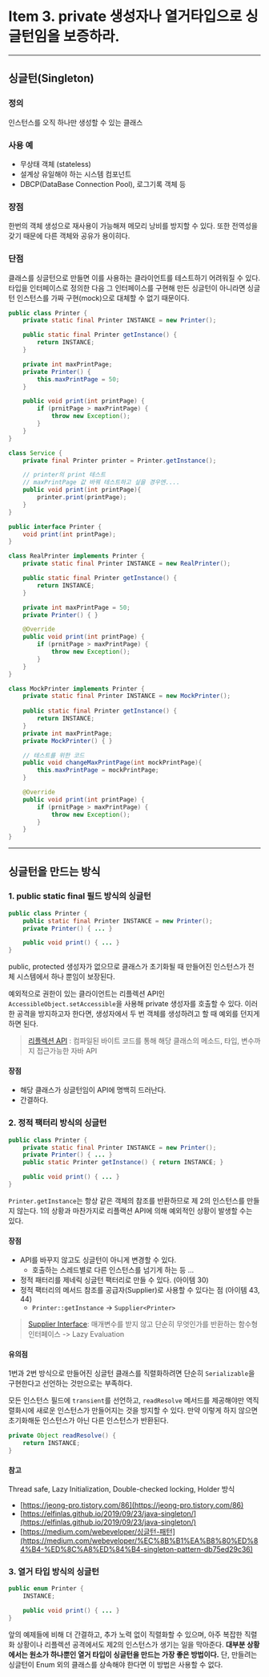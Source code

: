 # Item 3. private 생성자나 열거타입으로 싱글턴임을 보증하라.
----
## 싱글턴(Singleton)

### 정의
인스턴스를 오직 하나만 생성할 수 있는 클래스

### 사용 예
- 무상태 객체 (stateless)
- 설계상 유일해야 하는 시스템 컴포넌트
- DBCP(DataBase Connection Pool), 로그기록 객체 등 

### 장점
한번의 객체 생성으로 재사용이 가능해져 메모리 낭비를 방지할 수 있다. 또한 전역성을 갖기 때문에 다른 객체와 공유가 용이히다.

### 단점
클래스를 싱글턴으로 만들면 이를 사용하는 클라이언트를 테스트하기 어려워질 수 있다.
타입을 인터페이스로 정의한 다음 그 인터페이스를 구현해 만든 싱글턴이 아니라면 싱글턴 인스턴스를 가짜 구현(mock)으로 대체할 수 없기 때문이다.

```java
public class Printer {
    private static final Printer INSTANCE = new Printer();

    public static final Printer getInstance() {
        return INSTANCE;
    }

    private int maxPrintPage;
    private Printer() {
        this.maxPrintPage = 50;
    }

    public void print(int printPage) {
        if (prnitPage > maxPrintPage) {
            throw new Exception();
        }
    }
}

class Service {
    private final Printer printer = Printer.getInstance();

    // printer의 print 테스트
    // maxPrintPage 값 바꿔 테스트하고 싶을 경우엔....
    public void print(int printPage){
        printer.print(printPage);
    }
}
```

```java
public interface Printer {
    void print(int printPage);
}

class RealPrinter implements Printer {
    private static final Printer INSTANCE = new RealPrinter();

    public static final Printer getInstance() {
        return INSTANCE;
    }

    private int maxPrintPage = 50;
    private Printer() { }

    @Override
    public void print(int printPage) {
        if (prnitPage > maxPrintPage) {
            throw new Exception();
        }
    }
}

class MockPrinter implements Printer {
    private static final Printer INSTANCE = new MockPrinter();
    
    public static final Printer getInstance() {
        return INSTANCE;
    }
    private int maxPrintPage;
    private MockPrinter() { }

    // 테스트를 위한 코드
    public void changeMaxPrintPage(int mockPrintPage){
        this.maxPrintPage = mockPrintPage;
    }

    @Override
    public void print(int printPage) {
        if (prnitPage > maxPrintPage) {
            throw new Exception();
        }
    }
}

```
-----

## 싱글턴을 만드는 방식

### 1. public static final 필드 방식의 싱글턴
```java
public class Printer {
    public static final Printer INSTANCE = new Printer();
    private Printer() { ... }

    public void print() { ... }
}
```
public, protected 생성자가 없으므로 클래스가 초기화될 때 만들어진 인스턴스가 전체 시스템에서 하나 뿐임이 보장된다.

예외적으로 권한이 있는 클라이언트는 리플렉션 API인 `AccessibleObject.setAccessible`을 사용해 private 생성자를 호출할 수 있다. 이러한 공격을 방지하고자 한다면, 생성자에서 두 번 객체를 생성하려고 할 때 예외를 던지게 하면 된다.

> [리플렉션 API](https://sas-study.tistory.com/275) : 컴파일된 바이트 코드를 통해 해당 클래스의 메소드, 타입, 변수까지 접근가능한 자바 API

#### 장점
- 해당 클래스가 싱글턴임이 API에 명백히 드러난다.
- 간결하다.
  
### 2. 정적 팩터리 방식의 싱글턴
```java
public class Printer {
    private static final Printer INSTANCE = new Printer();
    private Printer() { ... }
    public static Printer getInstance() { return INSTANCE; }

    public void print() { ... }
}
```
`Printer.getInstance`는 항상 같은 객체의 참조를 반환하므로 제 2의 인스턴스를 만들지 않는다.
1의 상황과 마찬가지로 리플랙션 API에 의해 예외적인 상황이 발생할 수는 있다.

#### 장점
- API를 바꾸지 않고도 싱글턴이 아니게 변경할 수 있다.
    - 호출하는 스레드별로 다른 인스턴스를 넘기게 하는 등 ...
- 정적 패터리를 제네릭 싱글턴 팩터리로 만들 수 있다. (아이템 30)
- 정적 팩터리의 메서드 참조를 공급자(Supplier)로 사용할 수 있다는 점 (아이템 43, 44)
    - `Printer::getInstance` -> `Supplier<Printer>`

> [Supplier Interface](https://m.blog.naver.com/zzang9ha/222087025042): 매개변수를 받지 않고 단순히 무엇인가를 반환하는 함수형 인터페이스 -> Lazy Evaluation 
  

#### 유의점
1번과 2번 방식으로 만들어진 싱글턴 클래스를 직렬화하려면 단순히 `Serializable`을 구현한다고 선언하는 것만으로는 부족하다. 

모든 인스턴스 필드에 `transient`를 선언하고, `readResolve` 메서드를 제공해야만 역직렬화시에 새로운 인스턴스가 만들어지는 것을 방지할 수 있다. 만약 이렇게 하지 않으면 초기화해둔 인스턴스가 아닌 다른 인스턴스가 반환된다.
```java
private Object readResolve() {
    return INSTANCE;
}
```

#### 참고
Thread safe, Lazy Initialization, Double-checked locking, Holder 방식
- [https://jeong-pro.tistory.com/86](https://jeong-pro.tistory.com/86)
- [https://elfinlas.github.io/2019/09/23/java-singleton/](https://elfinlas.github.io/2019/09/23/java-singleton/)
- [https://medium.com/webeveloper/싱글턴-패턴](https://medium.com/webeveloper/%EC%8B%B1%EA%B8%80%ED%84%B4-%ED%8C%A8%ED%84%B4-singleton-pattern-db75ed29c36)
  
### 3. 열거 타입 방식의 싱글턴
```java
public enum Printer {
    INSTANCE;

    public void print() { ... }
}
```
앞의 예제들에 비해 더 간결하고, 추가 노력 없이 직렬화할 수 있으며, 아주 복잡한 직렬화 상황이나 리플렉션 공격에서도 제2의 인스턴스가 생기는 일을 막아준다.
**대부분 상황에서는 원소가 하나뿐인 열거 타입이 싱글턴을 만드는 가장 좋은 방법이다.** 단, 만들려는 싱글턴이 Enum 외의 클래스를 상속해야 한다면 이 방법은 사용할 수 없다.